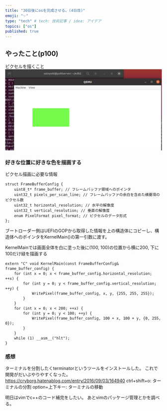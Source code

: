 ```yaml
---
title: "30日後にosを完成させる。(4日目)"
emoji: "✨"
type: "tech" # tech: 技術記事 / idea: アイデア
topics: ["os"]
published: true
---
```


## やったこと(p100)
ピクセルを描くこと
![](/images/pixel-write.png)

### 好きな位置に好きな色を描画する
ピクセル描画に必要な情報
```hpp: frame_buffer_config.hpp
struct FrameBufferConfig {
	uint8_t* frame_buffer; // フレームバッファ領域へのポインタ
	uint32_t pixels_per_scan_line; // フレームバッファの余白を含めた横要項のピクセル数
	uint32_t horizontal_resolution; // 水平の解像度
	uint32_t vertical_resolution; // 垂直の解像度
	enum PixelFormat pixel_format; // ピクセルのデータ形式
};
```
ブートローダー側はUEFIのGOPから取得した情報を上の構造体にコピーし、構造体へのポインタをKernelMain()の第一引数に渡す。

KernelMainでは画面全体を白に塗った後に(100, 100)の位置から横に200, 下に100だけ緑を描画する
```cpp: main.cpp
extern "C" void KernelMain(const FrameBufferConfig& frame_buffer_config) {
	for (int x = 0; x < frame_buffer_config.horizontal_resolution; ++x) {
		for (int y = 0; y < frame_buffer_config.vertical_resolution; ++y) {
			WritePixel(frame_buffer_config, x, y, {255, 255, 255});
		}
	}
	for (int x = 0; x < 200; ++x) {
		for (int y = 0; y < 100; ++y) {
			WritePixel(frame_buffer_config, 100 + x, 100 + y, {0, 255, 0});
		}
	}
	while (1) __asm__("hlt");
}
```

### 感想
ターミナルを分割したくterminatorというツールをインストールした。
これで開発がだいぶやりやすくなった。
https://cryborg.hatenablog.com/entry/2016/09/03/164940
ctrl+shift+o: ターミナルの分割
option+上下キー: ターミナルの移動

明日はvimでc++のコード補完をしたい。
あとvimのパッケージ管理とかを調べる。
